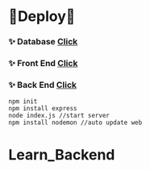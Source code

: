
# 🎉Deploy🎉

### ✨ Database [Click](https://cloud.mongodb.com/)

### ✨ Front End [Click](https://app.netlify.com/)

### ✨ Back End [Click](https://dashboard.heroku.com/apps)

```
npm init
npm install express
node index.js //start server
npm install nodemon //auto update web
```

# Learn_Backend




